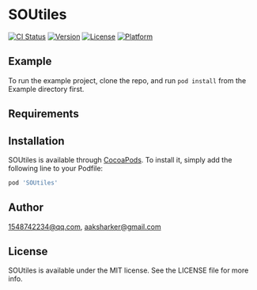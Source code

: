 # SOUtiles

[![CI Status](https://img.shields.io/travis/1548742234@qq.com/SOUtiles.svg?style=flat)](https://travis-ci.org/1548742234@qq.com/SOUtiles)
[![Version](https://img.shields.io/cocoapods/v/SOUtiles.svg?style=flat)](https://cocoapods.org/pods/SOUtiles)
[![License](https://img.shields.io/cocoapods/l/SOUtiles.svg?style=flat)](https://cocoapods.org/pods/SOUtiles)
[![Platform](https://img.shields.io/cocoapods/p/SOUtiles.svg?style=flat)](https://cocoapods.org/pods/SOUtiles)

## Example

To run the example project, clone the repo, and run `pod install` from the Example directory first.

## Requirements

## Installation

SOUtiles is available through [CocoaPods](https://cocoapods.org). To install
it, simply add the following line to your Podfile:

```ruby
pod 'SOUtiles'
```

## Author

1548742234@qq.com, aaksharker@gmail.com

## License

SOUtiles is available under the MIT license. See the LICENSE file for more info.
